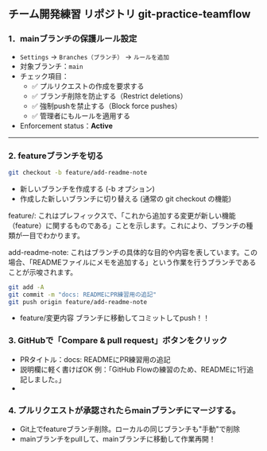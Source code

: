 ## チーム開発練習 リポジトリ git-practice-teamflow

### 1．mainブランチの保護ルール設定

- `Settings` → `Branches（ブランチ）` → `ルールを追加`
- 対象ブランチ：`main`
- チェック項目：
  - ✅ プルリクエストの作成を要求する
  - ✅ ブランチ削除を防止する（Restrict deletions）
  - ✅ 強制pushを禁止する（Block force pushes）
  - ✅ 管理者にもルールを適用する
- Enforcement status：**Active**

---

### 2. featureブランチを切る
```bash
git checkout -b feature/add-readme-note
```

- 新しいブランチを作成する (-b オプション)
- 作成した新しいブランチに切り替える (通常の git checkout の機能)

feature/: これはプレフィックスで、「これから追加する変更が新しい機能（feature）に関するものである」ことを示します。これにより、ブランチの種類が一目でわかります。

add-readme-note: これはブランチの具体的な目的や内容を表しています。この場合、「READMEファイルにメモを追加する」という作業を行うブランチであることが示唆されます。

```bash
git add -A
git commit -m "docs: READMEにPR練習用の追記"
git push origin feature/add-readme-note
```

- feature/変更内容 ブランチに移動してコミットしてpush！！

### 3. GitHubで「Compare & pull request」ボタンをクリック
- PRタイトル：docs: READMEにPR練習用の追記
- 説明欄に軽く書けばOK 例：「GitHub Flowの練習のため、READMEに1行追記しました。」
- 

### 4. プルリクエストが承認されたらmainブランチにマージする。
- Git上でfeatureブランチ削除。ローカルの同じブランチも"手動"で削除
- mainブランチをpullして、mainブランチに移動して作業再開！